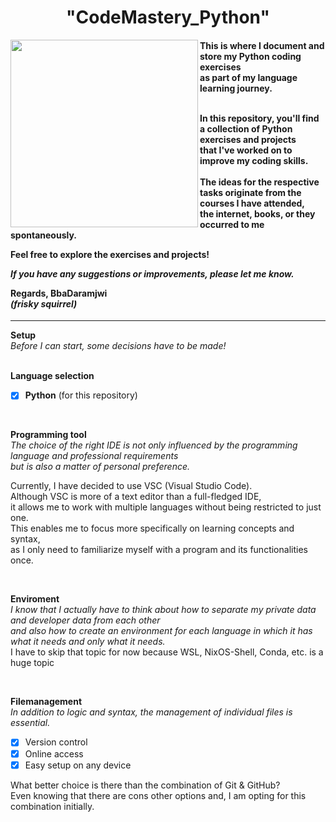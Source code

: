 
<h1 align="center">"CodeMastery_Python"</h1>
<img align="left" height="300" src="https://avatars.githubusercontent.com/u/149151213?s=200&v=4"/>

<h4 align="left">
This is where I document and store my Python coding exercises
<br> as part of my language learning journey.

<br> In this repository, you'll find a collection of Python exercises and projects
<br> that I've worked on to improve my coding skills. 
<br>
<br> The ideas for the respective tasks originate from the courses I have attended,
<br> the internet, books, or they occurred to me spontaneously.  

**Feel free to explore the exercises and projects!**  

*If you have any suggestions or improvements, please let me know.*  

**Regards, BbaDaramjwi**  
*(frisky squirrel)*  
</h4>

___  

**Setup**  
*Before I can start, some decisions have to be made!*  
<br>

**Language selection**  
- [X] **Python** (for this repository)
  
<br>
  
**Programming tool**  
*The choice of the right IDE is not only influenced by the programming language and professional requirements  
but is also a matter of personal preference.*  
  
Currently, I have decided to use VSC (Visual Studio Code).  
Although VSC is more of a text editor than a full-fledged IDE,  
it allows me to work with multiple languages without being restricted to just one.   
This enables me to focus more specifically on learning concepts and syntax,  
as I only need to familiarize myself with a program and its functionalities once.  
  
<br>
  
**Enviroment**  
*I know that I actually have to think about how to separate my private data and developer data from each other  
and also how to create an environment for each language in which it has what it needs and only what it needs.*  
I have to skip that topic for now because WSL, NixOS-Shell, Conda, etc. is a huge topic
  
<br>
  
**Filemanagement**  
*In addition to logic and syntax, the management of individual files is essential.*  
 
- [X] Version control  
- [X] Online access  
- [X] Easy setup on any device  
 
What better choice is there than the combination of Git & GitHub?  
Even knowing that there are cons other options and, I am opting for this combination initially.


